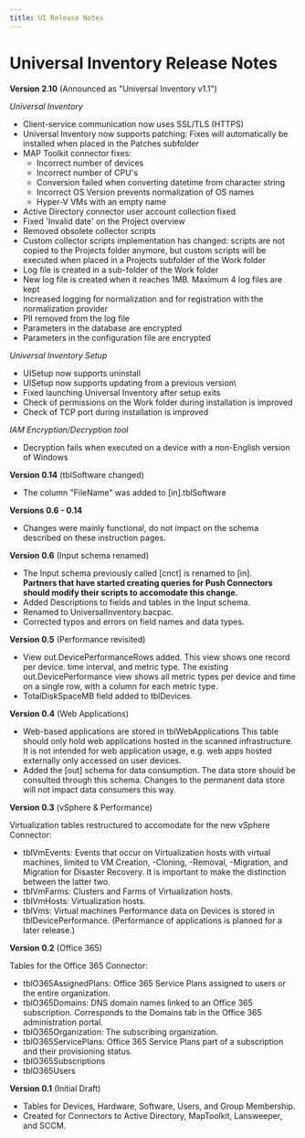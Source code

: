 ```yaml
---
title: UI Release Notes
---
```

# Universal Inventory Release Notes

**Version 2.10** (​Announced as "Universal Inventory v1.1")

*Universal Inventory*

- Client-service communication now uses SSL/TLS (HTTPS)
- Universal Inventory now supports patching:
  Fixes will automatically be installed when placed in the Patches subfolder
- MAP Toolkit connector fixes:
  - Incorrect number of devices
  - Incorrect number of CPU's
  - Conversion failed when converting datetime from character string
  - Incorrect OS Version prevents normalization of OS names
  - Hyper-V VMs with an empty name
- Active Directory connector user account collection fixed
- Fixed 'Invalid date' on the Project overview
- Removed obsolete collector scripts
- Custom collector scripts implementation has changed: scripts are not copied to the Projects folder anymore, but custom scripts will be executed when placed in a Projects subfolder of the Work folder
- Log file is created in a sub-folder of the Work folder
- New log file is created when it reaches 1MB. Maximum 4 log files are kept
- Increased logging for normalization and for registration with the normalization provider
- PII removed from the log file
- Parameters in the database are encrypted
- Parameters in the configuration file are encrypted

*Universal Inventory Setup*

- UISetup now supports uninstall
- UISetup now supports updating from a previous version\
- Fixed launching Universal Inventory after setup exits
- Check of permissions on the Work folder during installation is improved
- Check of TCP port during installation is improved

*IAM Encryption/Decryption tool*
- Decryption fails when executed on a device with a non-English version of Windows

**Version 0.14** (tblSoftware changed)

- ​The colum​n "FileName" was added to [in].tblSoftware

**Versions 0.6 - 0.14**

- Changes were mainly functional, do not impact on the schema described on these instruction pages.

**Version 0.6** (Input schema renamed)

- The Input schema previously called [cnct] is renamed to [in].  
  **Partners that have started creating queries for Push Connectors should modify their scripts to accomodate this change.**
- Added Descriptions to fields and tables in the Input schema.
- Renamed to UniversalInventory.bacpac.
- Corrected typos and errors on field names and data types.

**Version 0.5** (Performance revisited)

- View out.DevicePerformanceRows added. This view shows one record per device. time interval, and metric type.
  The existing out.DevicePerformance view shows all metric types per device and time on a single row, with a column for each metric type.
- TotalDiskSpaceMB field added to tblDevices.

**Version 0.4** (Web Applications)

- Web-based applications are stored in tblWebApplications
  This table should only hold web applications hosted in the scanned infrastructure. It is not intended for web application usage, e.g. web apps hosted externally only accessed on user devices.
- Added the [out] schema for data consumption. The data store should be consulted through this schema. Changes to the permanent data store will not impact data consumers this way.

​​​​**Version 0.3** (vSphere & Performance)  

Virtualization tables restructured to accomodate for the new vSphere Connector:
- tblVmEvents: Events that occur on Virtualization hosts with virtual machines, limited to VM Creation, -Cloning, -Removal, -Migration, and Migration for Disaster Recovery.
  It is important to make the distinction between the latter two.
- tblVmFarms: Clusters and Farms of Virtualization hosts.
- tblVmHosts: Virtualization hosts.
- tblVms: Virtual machines
Performance data on Devices is stored in tblDevicePerformance. (Performance of applications is planned for a later release.)

​​**Version 0.2** (Office 365)
  
Tables for the Office 365 Connector:​
- tblO365AssignedPlans: Office 365 Service Plans assigned to users or the entire organization.
- tblO365Domains: DNS domain names linked to an Office 365 subscription. Corresponds to the Domains tab in the Office 365 administration portal.
- tblO365Organization: The subscribing organization.
- tblO365ServicePlans: Office 365 Service Plans part of a subscription and their provisioning status.
- tblO365Subscriptions
- tblO365Users

**Version 0.1** (Initial Draft)
  
- Tables for Devices, Hardware, Software, Users, and Group Membership.  
- Created for Connectors to Active Directory, MapToolkit, Lansweeper, and SCCM.